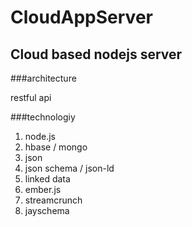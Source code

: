CloudAppServer
==============


Cloud based nodejs server
-------------------------

###architecture

restful api

###technologiy

1. node.js
2. hbase / mongo
3. json
4. json schema / json-ld
5. linked data
6. ember.js
7. streamcrunch
8. jayschema

